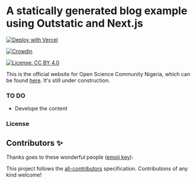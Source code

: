 # A statically generated blog example using Outstatic and Next.js

[![Deploy with Vercel](https://vercel.com/button)](https://vercel.com/new/clone?repository-url=https%3A%2F%2Fgithub.com%2Favitorio%2Foutstatic%2Ftree%2Fmain%2Fexamples%2Fblog&env=OST_GITHUB_ID,OST_GITHUB_SECRET,OST_TOKEN_SECRET&project-name=outstatic-blog&repo-name=outstatic-blog&demo-title=Outstatic%20Blog%20Demo&demo-description=A%20statically%20generated%20blog%20example%20using%20Outstatic&demo-url=https%3A%2F%2Foutstatic-example-blog.vercel.app%2F&demo-image=https%3A%2F%2Foutstatic.com%2Fimages%2Foutstatic-demo.png&envDescription=API%20Keys%20needed%20for%20installation&envLink=https%3A%2F%2Foutstatic.com%2Fdocs%2Fenvironment-variables)


[![Crowdin](https://badges.crowdin.net/oscsa-website-translation/localized.svg)](https://crowdin.com/project/oscsa-website-translation)
<!-- ALL-CONTRIBUTORS-BADGE:START - Do not remove or modify this section -->

[![License: CC BY 4.0](https://img.shields.io/badge/License-CC_BY_4.0-lightgrey.svg)](https://creativecommons.org/licenses/by/4.0/)


This is the official website for Open Science Community Nigeria, which can be found [here](https://www.oscnigeria.org). It's still under construction.

### TO DO
- Develope the content

### License


## Contributors ✨

Thanks goes to these wonderful people ([emoji key](https://allcontributors.org/docs/en/emoji-key)):


<!-- ALL-CONTRIBUTORS-LIST:END -->

This project follows the [all-contributors](https://github.com/all-contributors/all-contributors) specification. Contributions of any kind welcome!
